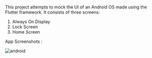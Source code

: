 This project attempts to mock the UI of an Android OS made using the Flutter framework. It consists of three screens: 
1. Always On Display
2. Lock Screen
3. Home Screen

App Screenshots : 

![android](https://github.com/rishirizz/android_os/assets/76464776/54730178-4050-4c86-b89f-dfa6007b3c2f)

